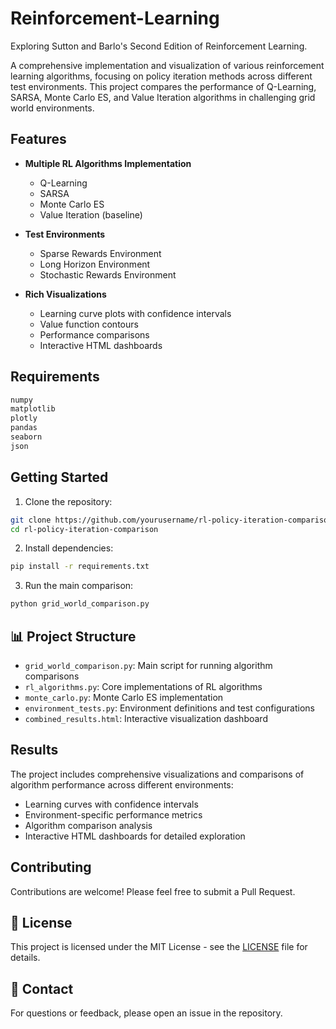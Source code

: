 # Reinforcement-Learning
Exploring Sutton and Barlo's Second Edition of Reinforcement Learning. 

A comprehensive implementation and visualization of various reinforcement learning algorithms, focusing on policy iteration methods across different test environments. This project compares the performance of Q-Learning, SARSA, Monte Carlo ES, and Value Iteration algorithms in challenging grid world environments.

## Features

- **Multiple RL Algorithms Implementation**
  - Q-Learning
  - SARSA
  - Monte Carlo ES
  - Value Iteration (baseline)

- **Test Environments**
  - Sparse Rewards Environment
  - Long Horizon Environment
  - Stochastic Rewards Environment

- **Rich Visualizations**
  - Learning curve plots with confidence intervals
  - Value function contours
  - Performance comparisons
  - Interactive HTML dashboards

## Requirements

```bash
numpy
matplotlib
plotly
pandas
seaborn
json
```

## Getting Started

1. Clone the repository:
```bash
git clone https://github.com/yourusername/rl-policy-iteration-comparison.git
cd rl-policy-iteration-comparison
```

2. Install dependencies:
```bash
pip install -r requirements.txt
```

3. Run the main comparison:
```bash
python grid_world_comparison.py
```

## 📊 Project Structure

- `grid_world_comparison.py`: Main script for running algorithm comparisons
- `rl_algorithms.py`: Core implementations of RL algorithms
- `monte_carlo.py`: Monte Carlo ES implementation
- `environment_tests.py`: Environment definitions and test configurations
- `combined_results.html`: Interactive visualization dashboard

## Results

The project includes comprehensive visualizations and comparisons of algorithm performance across different environments:

- Learning curves with confidence intervals
- Environment-specific performance metrics
- Algorithm comparison analysis
- Interactive HTML dashboards for detailed exploration

## Contributing

Contributions are welcome! Please feel free to submit a Pull Request.

## 📝 License

This project is licensed under the MIT License - see the [LICENSE](LICENSE) file for details.

## 📧 Contact

For questions or feedback, please open an issue in the repository. 
